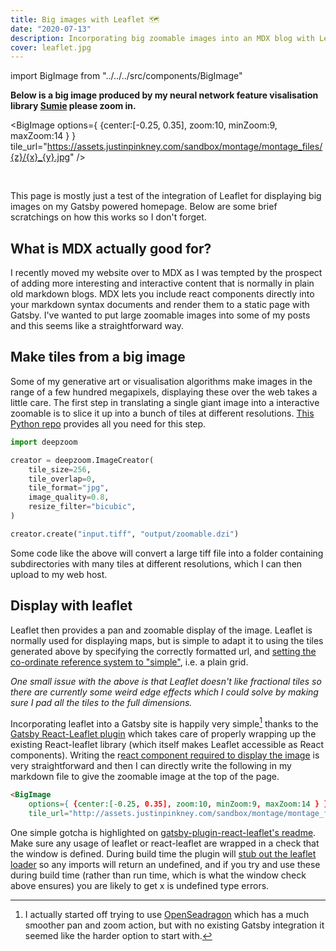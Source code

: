 ```yaml
---
title: Big images with Leaflet 🗺️
date: "2020-07-13"
description: Incorporating big zoomable images into an MDX blog with Leaflet
cover: leaflet.jpg  
---
```


import BigImage from "../../../src/components/BigImage"

__Below is a big image produced by my neural network feature visalisation library [Sumie](https://github.com/justinpinkney/sumie) please zoom in.__

<BigImage 
    options={ {center:[-0.25, 0.35], zoom:10, minZoom:9, maxZoom:14 } } 
    tile_url="https://assets.justinpinkney.com/sandbox/montage/montage_files/{z}/{x}_{y}.jpg" />

<br />

This page is mostly just a test of the integration of Leaflet for displaying big images on my Gatsby powered homepage. Below are some brief scratchings on how this works so I don't forget.

## What is MDX actually good for?

I recently moved my website over to MDX as I was tempted by the prospect of adding more interesting and interactive content that is normally in plain old markdown blogs. MDX lets you include react components directly into your markdown syntax documents and render them to a static page with Gatsby. I've wanted to put large zoomable images into some of my posts and this seems like a straightforward way.

## Make tiles from a big image

Some of my generative art or visualisation algorithms make images in the range of a few hundred megapixels, displaying these over the web takes a little care. The first step in translating a single giant image into a interactive zoomable is to slice it up into a bunch of tiles at different resolutions. [This Python repo](https://github.com/openzoom/deepzoom.py) provides all you need for this step.

```Python
import deepzoom

creator = deepzoom.ImageCreator(
    tile_size=256,
    tile_overlap=0,
    tile_format="jpg",
    image_quality=0.8,
    resize_filter="bicubic",
)

creator.create("input.tiff", "output/zoomable.dzi")
```

Some code like the above will convert a large tiff file into a folder containing subdirectories with many tiles at different resolutions, which I can then upload to my web host.

## Display with leaflet

Leaflet then provides a pan and zoomable display of the image. Leaflet is normally used for displaying maps, but is simple to adapt it to using the tiles generated above by specifying the correctly formatted url, and [setting the co-ordinate reference system to "simple"](https://leafletjs.com/examples/crs-simple/crs-simple.html), i.e. a plain grid.

_One small issue with the above is that Leaflet doesn't like fractional tiles so there are currently some weird edge effects which I could solve by making sure I pad all the tiles to the full dimensions._

Incorporating leaflet into a Gatsby site is happily very simple[^1] thanks to the [Gatsby React-Leaflet plugin](https://github.com/dweirich/gatsby-plugin-react-leaflet) which takes care of properly wrapping up the existing React-leaflet library (which itself makes Leaflet accessible as React components). Writing the r[eact component required to display the image](https://github.com/justinpinkney/justinpinkney.com/blob/master/src/components/BigImage.js) is very straightforward and then I can directly write the following in my markdown file to give the zoomable image at the top of the page.

```markdown
<BigImage 
    options={ {center:[-0.25, 0.35], zoom:10, minZoom:9, maxZoom:14 } } 
    tile_url="http://assets.justinpinkney.com/sandbox/montage/montage_files/{z}/{x}_{y}.jpg" />
```

One simple gotcha is highlighted on [gatsby-plugin-react-leaflet's readme](https://github.com/dweirich/gatsby-plugin-react-leaflet#step-3). Make sure any usage of leaflet or react-leaflet are wrapped in a check that the window is defined. During build time the plugin will [stub out the leaflet loader](https://www.gatsbyjs.org/docs/debugging-html-builds/#fixing-third-party-modules) so any imports will return an undefined, and if you try and use these during build time (rather than run time, which is what the window check above ensures) you are likely to get x is undefined type errors.

[^1]:  I actually started off trying to use [OpenSeadragon](https://openseadragon.github.io/) which has a much smoother pan and zoom action, but with no existing Gatsby integration it seemed like the harder option to start with.